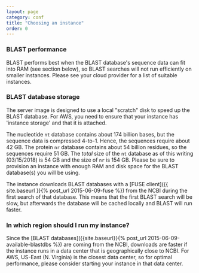 ```yaml
---
layout: page
category: conf
title: "Choosing an instance"
order: 0
---
```


### BLAST performance

BLAST performs best when the BLAST database's sequence data can fit into RAM (see section below), so BLAST
searches will not run efficiently on smaller instances. Please see your cloud
provider for a list of suitable instances.

### BLAST database storage

The server image is designed to use a local "scratch" disk to speed up the
BLAST database. For AWS, you need to ensure that your instance has 'instance
storage' and that it is attached.

The nucleotide `nt` database contains about 174 billion bases, but
the sequence data is compressed 4-to-1. Hence, the sequences require about 42
GB. The protein `nr` database contains about 54 billion residues, so
the sequences require 51 GB. The *total* size of the `nt` database as of this 
writing (03/15/2018) is 54 GB and the size of `nr` is 154 GB.
Please be sure to provision an instance with enough RAM and disk space for the BLAST
database(s) you will be using.

The instance downloads BLAST databases with a [FUSE client]({{ site.baseurl }}{% post_url 2015-06-09-fuse %}) 
from the NCBI during the first search of that database. This means that the
first BLAST search will be slow, but afterwards the database will be cached locally
and BLAST will run faster.

### In which region should I run my instance?

Since the [BLAST databases]({{site.baseurl}}{% post_url 2015-06-09-available-blastdbs %}) are coming from the NCBI, downloads are faster if the
instance runs in a data center that is geographically close to NCBI.
For AWS, US-East (N. Virginia) is the closest data center, so for optimal performance, please consider
starting your instance in that data center.

